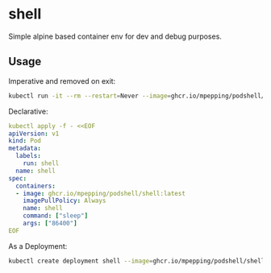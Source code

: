 # shell

Simple alpine based container env for dev and debug purposes.

## Usage

Imperative and removed on exit:

```bash
kubectl run -it --rm --restart=Never --image=ghcr.io/mpepping/podshell/shell:latest shell
```

Declarative:

```yaml
kubectl apply -f - <<EOF
apiVersion: v1
kind: Pod
metadata:
  labels:
    run: shell
  name: shell
spec:
  containers:
  - image: ghcr.io/mpepping/podshell/shell:latest
    imagePullPolicy: Always
    name: shell
    command: ["sleep"]
    args: ["86400"]
EOF
```

As a Deployment:

```bash
kubectl create deployment shell --image=ghcr.io/mpepping/podshell/shell:latest -- sleep 86400
```
